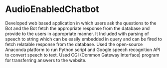 # AudioEnabledChatbot
Developed web based application in which users ask the questions to the Bot and the Bot fetch the appropriate response from the database and provide to the users in appropriate manner. It Included with parsing of speech to string which can be easily embedded in query and can be fired to fetch relatable response from the database. Used the open-source Anaconda platform to run Python script and Google speech recognition API to convert speech to text. Used CGI (Common Gateway Interface) program for transferring answers to the website.
